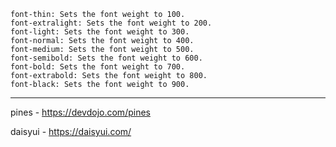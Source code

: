     font-thin: Sets the font weight to 100.
    font-extralight: Sets the font weight to 200.
    font-light: Sets the font weight to 300.
    font-normal: Sets the font weight to 400.
    font-medium: Sets the font weight to 500.
    font-semibold: Sets the font weight to 600.
    font-bold: Sets the font weight to 700.
    font-extrabold: Sets the font weight to 800.
    font-black: Sets the font weight to 900.

---

pines - https://devdojo.com/pines

daisyui - https://daisyui.com/

